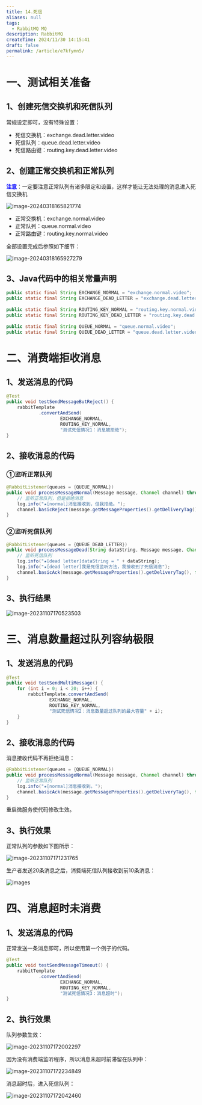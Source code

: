 ```yaml
---
title: 14.死信
aliases: null
tags:
  - RabbitMQ MQ
description: RabbitMQ
createTime: 2024/11/30 14:15:41
draft: false
permalink: /article/e7kfymn5/
---
```



# 一、测试相关准备

## 1、创建死信交换机和死信队列

常规设定即可，没有特殊设置：

- 死信交换机：exchange.dead.letter.video
- 死信队列：queue.dead.letter.video
- 死信路由键：routing.key.dead.letter.video



## 2、创建正常交换机和正常队列

<span style="color:blue;font-weight:bolder;">注意</span>：一定要注意正常队列有诸多限定和设置，这样才能让无法处理的消息进入死信交换机

![image-20240318165821774](./assets/image-20240318165821774.png)



- 正常交换机：exchange.normal.video
- 正常队列：queue.normal.video
- 正常路由键：routing.key.normal.video



全部设置完成后参照如下细节：

![image-20240318165927279](./assets/image-20240318165927279.png)



## 3、Java代码中的相关常量声明

```java
public static final String EXCHANGE_NORMAL = "exchange.normal.video";  
public static final String EXCHANGE_DEAD_LETTER = "exchange.dead.letter.video";  
  
public static final String ROUTING_KEY_NORMAL = "routing.key.normal.video";  
public static final String ROUTING_KEY_DEAD_LETTER = "routing.key.dead.letter.video";  
  
public static final String QUEUE_NORMAL = "queue.normal.video";  
public static final String QUEUE_DEAD_LETTER = "queue.dead.letter.video";
```



# 二、消费端拒收消息

## 1、发送消息的代码

```java
@Test  
public void testSendMessageButReject() {  
    rabbitTemplate  
            .convertAndSend(  
                    EXCHANGE_NORMAL,  
                    ROUTING_KEY_NORMAL,  
                    "测试死信情况1：消息被拒绝");  
}
```



## 2、接收消息的代码

### ①监听正常队列

```java
@RabbitListener(queues = {QUEUE_NORMAL})
public void processMessageNormal(Message message, Channel channel) throws IOException {
    // 监听正常队列，但是拒绝消息
    log.info("★[normal]消息接收到，但我拒绝。");
    channel.basicReject(message.getMessageProperties().getDeliveryTag(), false);
}
```



### ②监听死信队列

```java
@RabbitListener(queues = {QUEUE_DEAD_LETTER})
public void processMessageDead(String dataString, Message message, Channel channel) throws IOException {  
    // 监听死信队列  
    log.info("★[dead letter]dataString = " + dataString);
    log.info("★[dead letter]我是死信监听方法，我接收到了死信消息");
    channel.basicAck(message.getMessageProperties().getDeliveryTag(), false);
}
```



## 3、执行结果

![image-20231107170523503](./assets/image-20231107170523503.png)



# 三、消息数量超过队列容纳极限

## 1、发送消息的代码

```java
@Test  
public void testSendMultiMessage() {  
    for (int i = 0; i < 20; i++) {  
        rabbitTemplate.convertAndSend(  
                EXCHANGE_NORMAL,  
                ROUTING_KEY_NORMAL,  
                "测试死信情况2：消息数量超过队列的最大容量" + i);  
    }  
}
```



## 2、接收消息的代码

消息接收代码不再拒绝消息：

```java
@RabbitListener(queues = {QUEUE_NORMAL})
public void processMessageNormal(Message message, Channel channel) throws IOException {
    // 监听正常队列
    log.info("★[normal]消息接收到。");
    channel.basicAck(message.getMessageProperties().getDeliveryTag(), false);
}
```

重启微服务使代码修改生效。



## 3、执行效果

正常队列的参数如下图所示：

![image-20231107171231765](./assets/image-20231107171231765.png)



生产者发送20条消息之后，消费端死信队列接收到前10条消息：

![images](./assets/img87.png)



# 四、消息超时未消费

## 1、发送消息的代码

正常发送一条消息即可，所以使用第一个例子的代码。

```java
@Test
public void testSendMessageTimeout() {
    rabbitTemplate
            .convertAndSend(
                    EXCHANGE_NORMAL,
                    ROUTING_KEY_NORMAL,
                    "测试死信情况3：消息超时");
}
```



## 2、执行效果

队列参数生效：

![image-20231107172002297](./assets/image-20231107172002297.png)



因为没有消费端监听程序，所以消息未超时前滞留在队列中：

![image-20231107172234849](./assets/image-20231107172234849.png)



消息超时后，进入死信队列：

![image-20231107172042460](./assets/image-20231107172042460.png)

